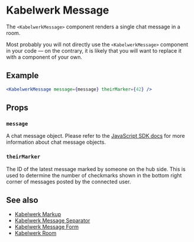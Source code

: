# Kabelwerk Message

The `<KabelwerkMessage>` component renders a single chat message in a room.

Most probably you will not directly use the `<KabelwerkMessage>` component in your code — on the contrary, it is likely that you will want to replace it with a component of your own.

## Example

```jsx
<KabelwerkMessage message={message} theirMarker={42} />
```

## Props

### `message`

A chat message object. Please refer to the [JavaScript SDK docs](https://docs.kabelwerk.io/js/messages) for more information about chat message objects.

### `theirMarker`

The ID of the latest message marked by someone on the hub side. This is used to determine the number of checkmarks shown in the bottom right corner of messages posted by the connected user.

## See also

- [Kabelwerk Markup](./KabelwerkMarkup.md)
- [Kabelwerk Message Separator](./KabelwerkMessageSeparator.md)
- [Kabelwerk Message Form](./KabelwerkMessageForm.md)
- [Kabelwerk Room](./KabelwerkRoom.md)
